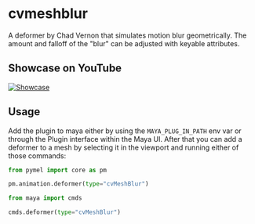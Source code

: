# cvmeshblur

A deformer by Chad Vernon that simulates motion blur geometrically. The amount and falloff of the "blur" can be adjusted with keyable attributes.

## Showcase on YouTube

[![Showcase](https://img.youtube.com/vi/iBAxzxBAI7k/0.jpg)](https://www.youtube.com/watch?v=iBAxzxBAI7k)

## Usage

Add the plugin to maya either by using the `MAYA_PLUG_IN_PATH` env var or through the Plugin interface within the Maya UI. After that you can add a deformer to a mesh by selecting it in the viewport and running either of those commands:

```python
from pymel import core as pm

pm.animation.deformer(type="cvMeshBlur")
```
```python
from maya import cmds

cmds.deformer(type="cvMeshBlur")
```
